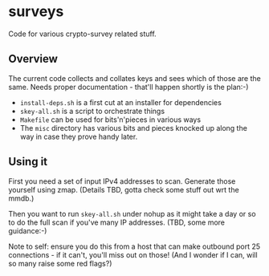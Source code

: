 # surveys

Code for various crypto-survey related stuff. 

## Overview

The current code collects and collates keys and sees which of those
are the same. Needs proper documentation - that'll happen shortly
is the plan:-) 

- ```install-deps.sh``` is a first cut at an installer for dependencies
- ```skey-all.sh``` is a script to orchestrate things
- ```Makefile``` can be used for bits'n'pieces in various ways
- The ```misc``` directory has various bits and pieces knocked up along
the way in case they prove handy later.

## Using it

First you need a set of input IPv4 addresses to scan. Generate those
yourself using zmap. (Details TBD, gotta check some stuff out wrt the
mmdb.)

Then you want to run ```skey-all.sh``` under nohup as it might take a
day or so to do the full scan if you've many IP addresses. (TBD, some
more guidance:-)

Note to self: ensure you do this from a host that can make outbound
port 25 connections - if it can't, you'll miss out on those! (And I
wonder if I can, will so many raise some red flags?)

